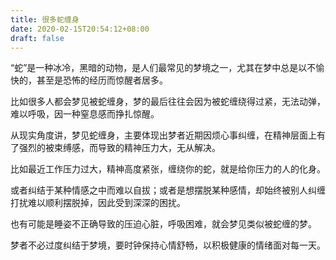 ```yaml
---
title: 很多蛇缠身
date: 2020-02-15T20:54:12+08:00
draft: false
---
```


“蛇”是一种冰冷，黑暗的动物，是人们最常见的梦境之一，尤其在梦中总是以不愉快的，甚至是恐怖的经历而惊醒者居多。

比如很多人都会梦见被蛇缠身，梦的最后往往会因为被蛇缠绕得过紧，无法动弹，难以呼吸，因一种窒息感而挣扎惊醒。

从现实角度讲，梦见蛇缠身，主要体现出梦者近期因烦心事纠缠，在精神层面上有了强烈的被束缚感，而导致的精神压力大，无从解决。

比如最近工作压力过大，精神高度紧张，缠绕你的蛇，就是给你压力的人的化身。

或者纠结于某种情感之中而难以自拔；或者是想摆脱某种感情，却始终被别人纠缠打扰难以顺利摆脱掉，因此受到深深的困扰。

也有可能是睡姿不正确导致的压迫心脏，呼吸困难，就会梦见类似被蛇缠的梦。

梦者不必过度纠结于梦境，要时钟保持心情舒畅，以积极健康的情绪面对每一天。

